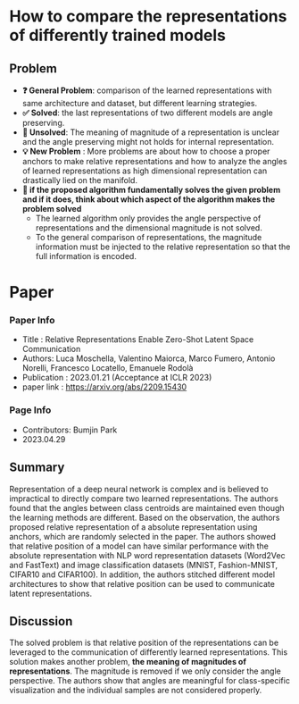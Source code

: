 # How to compare the representations of differently trained models


## Problem 

* **❓ General Problem**: comparison of the learned representations with same architecture and dataset, but different learning strategies.
* **✅ Solved**: the last representations of two different models are angle preserving. 
* **🤔 Unsolved**: The meaning of magnitude of a representation is unclear and the angle preserving might not holds for internal representation.
* **💡 New Problem** : More problems are about how to choose a proper anchors to make relative representations and how to analyze the angles of learned representations as high dimensional representation can drastically lied on the manifold.  
* **🌹 if the proposed algorithm fundamentally solves the given problem and if it does, think about which aspect of the algorithm makes the problem solved**
    * The learned algorithm only provides the angle perspective of representations and the dimensional magnitude is not solved. 
    * To the general comparison of representations, the magnitude information must be injected to the relative representation so that the full information is encoded.


# Paper

### Paper Info 
* Title : Relative Representations Enable Zero-Shot Latent Space Communication   
* Authors: Luca Moschella, Valentino Maiorca, Marco Fumero, Antonio Norelli, Francesco Locatello, Emanuele Rodolà
* Publication : 2023.01.21 (Acceptance at ICLR 2023)
* paper link : https://arxiv.org/abs/2209.15430

### Page Info 
* Contributors: Bumjin Park
* 2023.04.29  


## Summary 

Representation of a deep neural network is complex and is believed to impractical to directly compare two learned representations. The authors found that the angles between class centroids are maintained even though the learning methods are different. Based on the observation, the authors proposed relative representation of a absolute representation using anchors, which are randomly selected in the paper. The authors showed that relative position of a model can have similar performance with the absolute representation with NLP word representation datasets (Word2Vec and FastText) and image classification datasets (MNIST, Fashion-MNIST, CIFAR10 and CIFAR100). In addition, the authors stitched different model architectures to show that relative position can be used to communicate latent representations. 


## Discussion

The solved problem is that relative position of the representations can be leveraged to the communication of differently learned representations. This solution makes another problem, **the meaning of magnitudes of representations**.  The magnitude is removed if we only consider the angle perspective. The authors show that angles are meaningful for class-specific visualization and the individual samples are not considered properly. 
